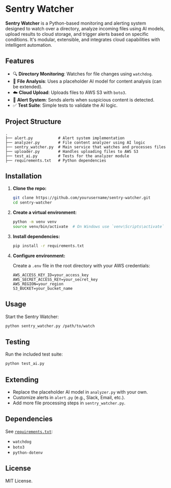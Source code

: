 # Sentry Watcher

**Sentry Watcher** is a Python-based monitoring and alerting system designed to watch over a directory, analyze incoming files using AI models, upload results to cloud storage, and trigger alerts based on specific conditions. It's modular, extensible, and integrates cloud capabilities with intelligent automation.

## Features

- 🔍 **Directory Monitoring**: Watches for file changes using `watchdog`.
- 🧠 **File Analysis**: Uses a placeholder AI model for content analysis (can be extended).
- ☁️ **Cloud Upload**: Uploads files to AWS S3 with `boto3`.
- 🚨 **Alert System**: Sends alerts when suspicious content is detected.
- ✅ **Test Suite**: Simple tests to validate the AI logic.

## Project Structure

```
.
├── alert.py           # Alert system implementation
├── analyzer.py        # File content analyzer using AI logic
├── sentry_watcher.py  # Main service that watches and processes files
├── uploader.py        # Handles uploading files to AWS S3
├── test_ai.py         # Tests for the analyzer module
├── requirements.txt   # Python dependencies
```

## Installation

1. **Clone the repo:**

   ```bash
   git clone https://github.com/yourusername/sentry-watcher.git
   cd sentry-watcher
   ```

2. **Create a virtual environment:**

   ```bash
   python -m venv venv
   source venv/bin/activate  # On Windows use `venv\Scripts\activate`
   ```

3. **Install dependencies:**

   ```bash
   pip install -r requirements.txt
   ```

4. **Configure environment:**

   Create a `.env` file in the root directory with your AWS credentials:

   ```
   AWS_ACCESS_KEY_ID=your_access_key
   AWS_SECRET_ACCESS_KEY=your_secret_key
   AWS_REGION=your_region
   S3_BUCKET=your_bucket_name
   ```

## Usage

Start the Sentry Watcher:

```bash
python sentry_watcher.py /path/to/watch
```

## Testing

Run the included test suite:

```bash
python test_ai.py
```

## Extending

- Replace the placeholder AI model in `analyzer.py` with your own.
- Customize alerts in `alert.py` (e.g., Slack, Email, etc.).
- Add more file processing steps in `sentry_watcher.py`.

## Dependencies

See [`requirements.txt`](requirements.txt):
- `watchdog`
- `boto3`
- `python-dotenv`

## License

MIT License.
